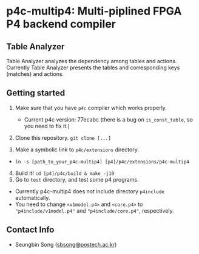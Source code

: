 p4c-multip4: Multi-piplined FPGA P4 backend compiler
===================================================

## Table Analyzer

Table Analyzer analyzes the dependency among tables and actions. Currently
Table Analyzer presents the tables and corresponding keys (matches) and 
actions.

## Getting started

1. Make sure that you have `p4c` compiler which works properly.
   - Current p4c version: 77ecabc (there is a bug on `is_const_table`, so you 
     need to fix it.)

2. Clone this repository. `git clone [...]`
3. Make a symbolic link to `p4c/extensions` directory.
  - `ln -s [path_to_your_p4c-multip4] [p4]/p4c/extensions/p4c-multip4`
4. Build it! `cd [p4]/p4c/build & make -j10`
5. Go to `test` directory, and test some p4 programs.
  - Currently p4c-multip4 does not include directory `p4include` automatically. 
  - You need to change `<v1model.p4>` and `<core.p4>` to 
    `"p4include/v1model.p4"` and `"p4include/core.p4"`, respectively.

## Contact Info

- Seungbin Song ([sbsong@postech.ac.kr](mailto:sbsong@postech.ac.kr))
